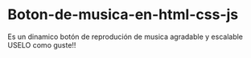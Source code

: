 # Boton-de-musica-en-html-css-js
Es un dinamico botón de reprodución de musica agradable y escalable USELO como guste!! 
